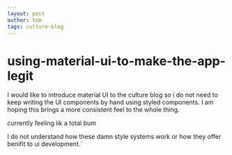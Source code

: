```yaml
---
layout: post
author: tom
tags: culture-blog
---
```


# using-material-ui-to-make-the-app-legit

I would like to introduce material UI to the culture blog so i do not need to keep writing the UI components by hand using styled components. I am hoping this brings a more consistent feel to the whole thing.

currently feeling lik a total bum

I do not understand how these damn style systems work or how they offer benifit to ui development.`
